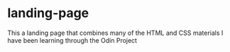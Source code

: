 # landing-page
This a landing page that combines many of the HTML and CSS materials I have been learning through the Odin Project
